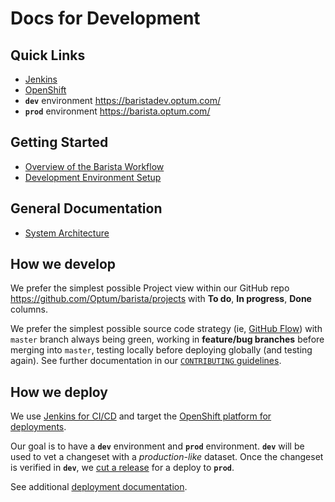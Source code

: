 # Docs for Development

## Quick Links

- [Jenkins][JenkinsURL]
- [OpenShift][OpenShiftURL]
- **`dev`** environment https://baristadev.optum.com/
- **`prod`** environment https://barista.optum.com/

## Getting Started

- [Overview of the Barista Workflow](workflow.md)
- [Development Environment Setup](local-dev-environment.md)

## General Documentation

- [System Architecture](system-architecture.md)

## How we develop

We prefer the simplest possible Project view within our GitHub repo https://github.com/Optum/barista/projects with **To do**, **In progress**, **Done** columns.

We prefer the simplest possible source code strategy (ie, [GitHub Flow](https://guides.github.com/introduction/flow/)) with `master` branch always being green, working in **feature/bug branches** before merging into `master`, testing locally before deploying globally (and testing again). See further documentation in our [`CONTRIBUTING` guidelines](../CONTRIBUTING.md#how-to-contribute).

## How we deploy

We use [Jenkins for CI/CD][JenkinsURL] and target the [OpenShift platform for deployments][OpenShiftURL].

Our goal is to have a **`dev`** environment and **`prod`** environment. **`dev`** will be used to vet a changeset with a _production-like_ dataset. Once the changeset is verified in **`dev`**, we [cut a release](https://github.com/Optum/barista/releases) for a deploy to **`prod`**.

See additional [deployment documentation](https://github.com/Optum/barista/blob/master/doc/deployments.md).

[JenkinsURL]: https://jenkins-barista-development.ocp-ctc-core-nonprod.optum.com
[OpenShiftURL]: https://ocp-ctc-core-nonprod.optum.com/console/project/barista-development/overview
